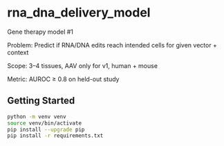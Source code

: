 # rna_dna_delivery_model
Gene therapy model #1

Problem: Predict if RNA/DNA edits reach intended cells for given vector + context

Scope: 3–4 tissues, AAV only for v1, human + mouse

Metric: AUROC ≥ 0.8 on held-out study

## Getting Started 
```bash
python -m venv venv
source venv/bin/activate
pip install --upgrade pip
pip install -r requirements.txt
```